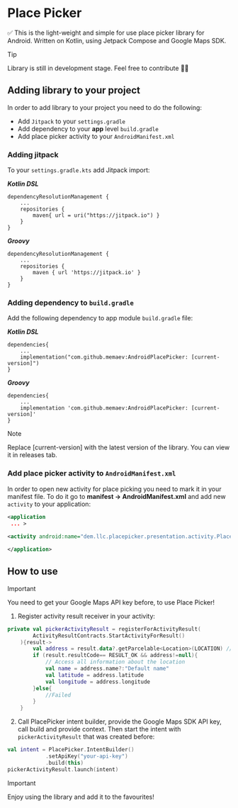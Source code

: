 # Place Picker

✅ This is the light-weight and simple for use place picker library for Android. 
Written on Kotlin, using Jetpack Compose and Google Maps SDK. 

> [!TIP]
> Library is still in development stage. Feel free to contribute 👨‍💻


## Adding library to your project
In order to add library to your project you need to do the following: 
- Add `Jitpack` to your `settings.gradle`
- Add dependency to your **app** level `build.gradle` 
- Add place picker activity to your `AndroidManifest.xml`

### Adding jitpack
To your `settings.gradle.kts` add Jitpack import:

***Kotlin DSL***
``` 
dependencyResolutionManagement {
    ...
    repositories {
        maven{ url = uri("https://jitpack.io") }
    }
}
```
***Groovy***
```
dependencyResolutionManagement {
    ...
    repositories {
        maven { url 'https://jitpack.io' }
    }
}
```

### Adding dependency to `build.gradle`
Add the following dependency to app module `build.gradle` file: 

***Kotlin DSL***
```
dependencies{
    ...
    implementation("com.github.memaev:AndroidPlacePicker: [current-version]")
}
```

***Groovy***
```
dependencies{
    ...
    implementation 'com.github.memaev:AndroidPlacePicker: [current-version]'
}
```
> [!NOTE]
> Replace [current-version] with the latest version of the library. You can view it in releases tab. 


### Add place picker activity to `AndroidManifest.xml`
In order to open new activity for place picking you need to mark it in your manifest file. 
To do it go to **manifest -> AndroidManifest.xml** and add new `activity` to your application: 

``` xml
<application
 ... >
 
<activity android:name="dem.llc.placepicker.presentation.activity.PlacePickerActivity" />

</application>
```

## How to use
> [!IMPORTANT]
> You need to get your Google Maps API key before, to use Place Picker!

1. Register activity result receiver in your activity: 
``` kotlin
private val pickerActivityResult = registerForActivityResult(
        ActivityResultContracts.StartActivityForResult()
    ){result->
        val address = result.data?.getParcelable<Location>(LOCATION) // Location class is from library's sources
        if (result.resultCode== RESULT_OK && address!=null){
            // Access all information about the location
            val name = address.name?:"Default name"
            val latitude = address.latitude
            val longitude = address.longitude
        }else{
            //Failed
        }
    }
```
2. Call PlacePicker intent builder, provide the Google Maps SDK API key, call build and provide context. Then start the intent with `pickerActivityResult` that was created before:
``` kotlin
val intent = PlacePicker.IntentBuilder()
            .setApiKey("your-api-key")
            .build(this)
pickerActivityResult.launch(intent)
```

> [!IMPORTANT]
>Enjoy using the library and add it to the favourites!
